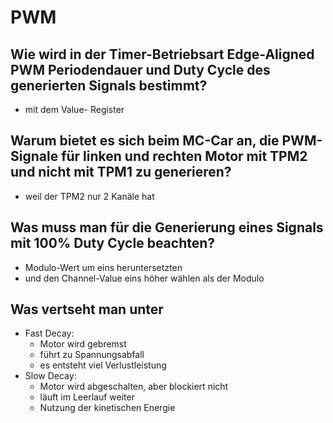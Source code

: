 # PWM

## Wie wird in der Timer-Betriebsart Edge-Aligned PWM Periodendauer und Duty Cycle des generierten Signals bestimmt?
* mit dem Value- Register

## Warum bietet es sich beim MC-Car an, die PWM-Signale für linken und rechten Motor mit TPM2 und nicht mit TPM1 zu generieren?
* weil der TPM2 nur 2 Kanäle hat

## Was muss man für die Generierung eines Signals mit 100% Duty Cycle beachten?
* Modulo-Wert um eins heruntersetzten 
* und den Channel-Value eins höher wählen als der Modulo

## Was vertseht man unter 
* Fast Decay:
    * Motor wird gebremst 
    * führt zu Spannungsabfall
    * es entsteht viel Verlustleistung
* Slow Decay: 
    * Motor wird abgeschalten, aber blockiert nicht
    * läuft im Leerlauf weiter
    * Nutzung der kinetischen Energie

